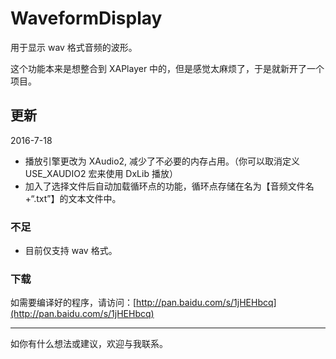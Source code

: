 # WaveformDisplay
用于显示 wav 格式音频的波形。

这个功能本来是想整合到 XAPlayer 中的，但是感觉太麻烦了，于是就新开了一个项目。

## 更新
2016-7-18
* 播放引擎更改为 XAudio2, 减少了不必要的内存占用。（你可以取消定义 USE_XAUDIO2 宏来使用 DxLib 播放）
* 加入了选择文件后自动加载循环点的功能，循环点存储在名为【音频文件名+“.txt”】的文本文件中。

### 不足
* 目前仅支持 wav 格式。

### 下载
如需要编译好的程序，请访问：[http://pan.baidu.com/s/1jHEHbcq](http://pan.baidu.com/s/1jHEHbcq)

--------
如你有什么想法或建议，欢迎与我联系。
